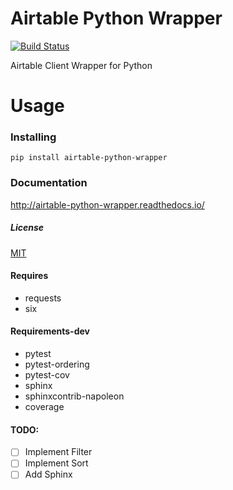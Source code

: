 # Airtable Python Wrapper

[![Build Status](https://travis-ci.org/gtalarico/airtable-python-wrapper.svg?branch=master)](https://travis-ci.org/gtalarico/airtable-python-wrapper)

Airtable Client Wrapper for Python

# Usage

### Installing

`pip install airtable-python-wrapper`

### Documentation

http://airtable-python-wrapper.readthedocs.io/

##### License
[MIT](https://opensource.org/licenses/MIT)

#### Requires
* requests
* six

#### Requirements-dev
* pytest
* pytest-ordering
* pytest-cov
* sphinx
* sphinxcontrib-napoleon
* coverage

#### TODO:

- [ ] Implement Filter
- [ ] Implement Sort
- [ ] Add Sphinx
